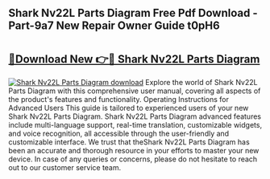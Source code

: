 ## Shark Nv22L Parts Diagram Free Pdf Download - Part-9a7 New Repair Owner Guide t0pH6

# <h2><a href="http://dfjqjo.blite.top/?on=Shark+Nv22L+Parts+Diagram">🔗Download New 👉🔴 Shark Nv22L Parts Diagram</a></h2>

[![Shark Nv22L Parts Diagram download](https://i.imgur.com/lujVjoI.png)](http://dfjqjo.blite.top/?on=Shark+Nv22L+Parts+Diagram)
Explore the world of Shark Nv22L Parts Diagram with this comprehensive user manual, covering all aspects of the product's features and functionality. Operating Instructions for Advanced Users This guide is tailored to experienced users of your new Shark Nv22L Parts Diagram. Shark Nv22L Parts Diagram advanced features include multi-language support, real-time translation, customizable widgets, and voice recognition, all accessible through the user-friendly and customizable interface. We trust that theShark Nv22L Parts Diagram has been an accurate and thorough resource in your efforts to master your new device. In case of any queries or concerns, please do not hesitate to reach out to our customer service team.
